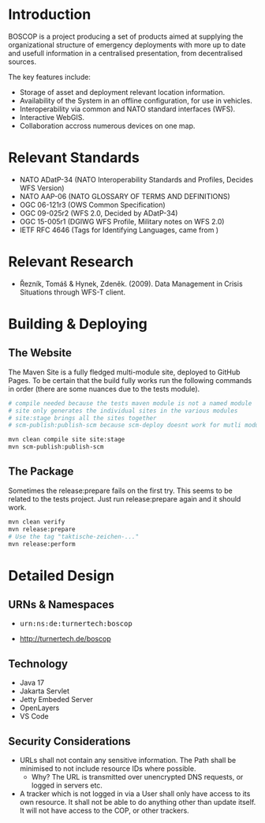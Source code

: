 # Introduction

BOSCOP is a project producing a set of products aimed at supplying the organizational structure of emergency deployments with more up to date and usefull information in a centralised presentation, from decentralised sources.

The key features include:

- Storage of asset and deployment relevant location information.
- Availability of the System in an offline configuration, for use in vehicles.
- Interoperability via common and NATO standard interfaces (WFS).
- Interactive WebGIS.
- Collaboration accross numerous devices on one map.

# Relevant Standards

- NATO ADatP-34 (NATO Interoperability Standards and Profiles, Decides WFS Version)
- NATO AAP-06 (NATO GLOSSARY OF TERMS AND DEFINITIONS)
- OGC 06-121r3 (OWS Common Specification)
- OGC 09-025r2 (WFS 2.0, Decided by ADatP-34)
- OGC 15-005r1 (DGIWG WFS Profile, Military notes on WFS 2.0)
- IETF RFC 4646 (Tags for Identifying Languages, came from )

# Relevant Research

- Řezník, Tomáš & Hynek, Zdeněk. (2009). Data Management in Crisis Situations through WFS-T client.

# Building & Deploying

## The Website

The Maven Site is a fully fledged multi-module site, deployed to GitHub Pages. To be certain that the build fully works run the following commands in order (there are some nuances due to the tests module).

```bash
# compile needed because the tests maven module is not a named module
# site only generates the individual sites in the various modules
# site:stage brings all the sites together
# scm-publish:publish-scm because scm-deploy doesnt work for mutli module at time of writing

mvn clean compile site site:stage
mvn scm-publish:publish-scm
```

## The Package

Sometimes the release:prepare fails on the first try. This seems to be related to the tests project. Just run release:prepare again and it should work.

```bash
mvn clean verify
mvn release:prepare
# Use the tag "taktische-zeichen-..."
mvn release:perform
```

# Detailed Design

## URNs & Namespaces

- <pre>urn:ns:de:turnertech:boscop</pre>
- http://turnertech.de/boscop

## Technology

- Java 17
- Jakarta Servlet
- Jetty Embeded Server
- OpenLayers
- VS Code

## Security Considerations

- URLs shall not contain any sensitive information. The Path shall be minimised to not include resource IDs where possible. 
    - Why? The URL is transmitted over unencrypted DNS requests, or logged in servers etc.
- A tracker which is not logged in via a User shall only have access to its own resource. It shall not be able to do anything other than update itself. It will not have access to the COP, or other trackers.

